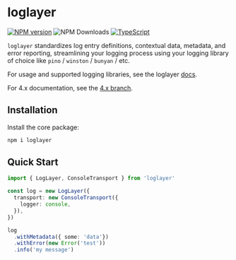 # loglayer

[![NPM version](https://img.shields.io/npm/v/loglayer.svg?style=flat-square)](https://www.npmjs.com/package/loglayer)
![NPM Downloads](https://img.shields.io/npm/dm/loglayer)
[![TypeScript](https://img.shields.io/badge/%3C%2F%3E-TypeScript-%230074c1.svg)](http://www.typescriptlang.org/)

`loglayer` standardizes log entry definitions, contextual data, metadata, and error reporting, 
streamlining your logging process using your logging library of choice like `pino` / `winston` / `bunyan` / etc.

For usage and supported logging libraries, see the loglayer [docs](https://loglayer.github.io).

For 4.x documentation, see the [4.x branch](https://github.com/loglayer/loglayer/tree/4.x).

## Installation

Install the core package:

```bash
npm i loglayer
```

## Quick Start

```typescript
import { LogLayer, ConsoleTransport } from 'loglayer'

const log = new LogLayer({
  transport: new ConsoleTransport({
    logger: console,
  }),
})

log
  .withMetadata({ some: 'data'})
  .withError(new Error('test'))
  .info('my message')
```
